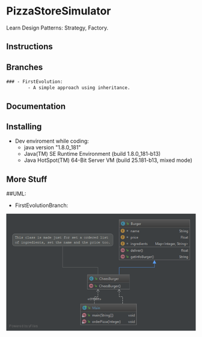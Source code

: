 # PizzaStoreSimulator

Learn Design Patterns: Strategy, Factory.
## Instructions

## Branches
	
	### - FirstEvolution:
			- A simple approach using inheritance.

## Documentation

## Installing
  - Dev enviroment while coding:
    - java version "1.8.0_181"
    - Java(TM) SE Runtime Environment (build 1.8.0_181-b13)
    - Java HotSpot(TM) 64-Bit Server VM (build 25.181-b13, mixed mode)

## More Stuff

##UML:
- FirstEvolutionBranch:

![UML](/UML/FirstEvolution.png)
	
